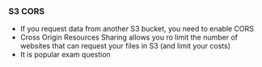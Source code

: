 ### S3 CORS

- If you request data from another S3 bucket, you need to enable CORS
- Cross Origin Resources Sharing allows you ro limit the number of websites that can request your files in S3 (and limit your costs)
- It is popular exam question
